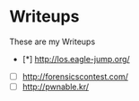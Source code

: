 # Writeups

These are my Writeups

- [*] http://los.eagle-jump.org/
- [ ] http://forensicscontest.com/
- [ ] http://pwnable.kr/